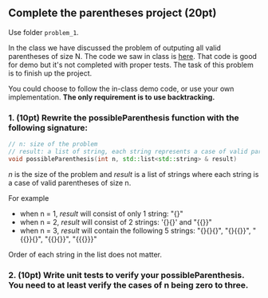 ## Complete the parentheses project (20pt)

Use folder ```problem_1```.

In the class we have discussed the problem of outputing all valid parentheses of size N. The code we saw in class is [here](https://github.com/pdgetrf/UWB_CSS342_2019_Fall/tree/master/class7/possible_parentheses). That code is good for demo but it's not completed with proper tests. The task of this problem is to finish up the project. 

You could choose to follow the in-class demo code, or use your own implementation. **The only requirement is to use backtracking.**


### 1. (10pt) Rewrite the possibleParenthesis function with the following signature:

```c++
// n: size of the problem
// result: a list of string, each string represents a case of valid parentheses of size n
void possibleParenthesis(int n, std::list<std::string> & result)
```

*n* is the size of the problem and *result* is a list of strings where each string is a case of valid parentheses of size n.

For example
- when n = 1, *result* will consist of only 1 string: "{}"
- when n = 2, *result* will consist of 2 strings: '{}{}' and "{{}}"
- when n = 3, *result* will contain the following 5 strings:
"{}{}{}", 
"{}{{}}",
"{{}}{}",
"{{}{}}",
"{{{}}}"

Order of each string in the list does not matter.

### 2. (10pt) Write unit tests to verify your possibleParenthesis. You need to at least verify the cases of n being zero to three.
